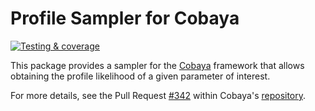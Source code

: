 # Profile Sampler for Cobaya

[![Testing & coverage](https://github.com/ggalloni/profile_sampler/actions/workflows/testing.yml/badge.svg)](https://github.com/ggalloni/profile_sampler/actions/workflows/testing.yml)

This package provides a sampler for the [Cobaya](https://cobaya.readthedocs.io)
framework that allows obtaining the profile likelihood of a given parameter of interest.

For more details, see the Pull Request
[#342](https://github.com/CobayaSampler/cobaya/pull/342) within Cobaya's
[repository](https://github.com/CobayaSampler/cobaya).
